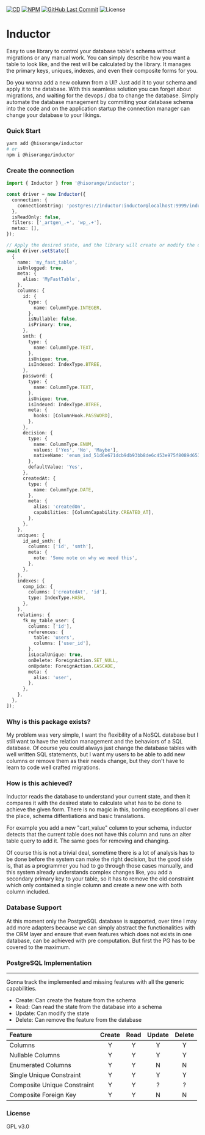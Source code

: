[![CD](https://github.com/hisorange/inductor/actions/workflows/cd.yml/badge.svg?branch=main)](https://github.com/hisorange/inductor/actions/workflows/cd.yml)
[![NPM](https://img.shields.io/npm/dt/@hisorange/inductor?label=NPM+Pulls)](https://www.npmjs.com/package/@hisorange/inductor)
[![GitHub Last Commit](https://img.shields.io/github/last-commit/hisorange/inductor?label=Last+Commit)](https://github.com/hisorange/inductor/commits/main)
![License](https://img.shields.io/github/license/hisorange/inductor?label=License)

# Inductor

Easy to use library to control your database table's schema without migrations or any manual work.
You can simply describe how you want a table to look like, and the rest will be calculated by the library.
It manages the primary keys, uniques, indexes, and even their composite forms for you.

Do you wanna add a new column from a UI? Just add it to your schema and apply it to the database.
With this seamless solution you can forget about migrations, and waiting for the devops / dba to change the database.
Simply automate the database management by commiting your database schema into the code and on the application startup
the connection manager can change your database to your likings.

### Quick Start

```sh
yarn add @hisorange/inductor
# or
npm i @hisorange/inductor
```

### Create the connection

```typescript
import { Inductor } from '@hisorange/inductor';

const driver = new Inductor({
  connection: {
    connectionString: 'postgres://inductor:inductor@localhost:9999/inductor',
  },
  isReadOnly: false,
  filters: ['_artgen_.+', 'wp_.+'],
  metax: [],
});

// Apply the desired state, and the library will create or modify the databse to match the given schema
await driver.setState([
  {
    name: 'my_fast_table',
    isUnlogged: true,
    meta: {
      alias: 'MyFastTable',
    },
    columns: {
      id: {
        type: {
          name: ColumnType.INTEGER,
        },
        isNullable: false,
        isPrimary: true,
      },
      smth: {
        type: {
          name: ColumnType.TEXT,
        },
        isUnique: true,
        isIndexed: IndexType.BTREE,
      },
      password: {
        type: {
          name: ColumnType.TEXT,
        },
        isUnique: true,
        isIndexed: IndexType.BTREE,
        meta: {
          hooks: [ColumnHook.PASSWORD],
        },
      },
      decision: {
        type: {
          name: ColumnType.ENUM,
          values: ['Yes', 'No', 'Maybe'],
          nativeName: 'enum_ind_51d6e671dcb9db93bb8de6c453e975f8089d6535',
        },
        defaultValue: 'Yes',
      },
      createdAt: {
        type: {
          name: ColumnType.DATE,
        },
        meta: {
          alias: 'createdOn',
          capabilities: [ColumnCapability.CREATED_AT],
        },
      },
    },
    uniques: {
      id_and_smth: {
        columns: ['id', 'smth'],
        meta: {
          note: 'Some note on why we need this',
        },
      },
    },
    indexes: {
      comp_idx: {
        columns: ['createdAt', 'id'],
        type: IndexType.HASH,
      },
    },
    relations: {
      fk_my_table_user: {
        columns: ['id'],
        references: {
          table: 'users',
          columns: ['user_id'],
        },
        isLocalUnique: true,
        onDelete: ForeignAction.SET_NULL,
        onUpdate: ForeignAction.CASCADE,
        meta: {
          alias: 'user',
        },
      },
    },
  },
]);
```

### Why is this package exists?

My problem was very simple, I want the flexibility of a NoSQL database but I still want to have the relation management and the behaviors of a SQL database. Of course you could always just change the database tables with well written SQL statements, but I want my users to be able to add new columns or remove them as their needs change, but they don't have to learn to code well crafted migrations.

### How is this achieved?

Inductor reads the database to understand your current state, and then it compares it with the desired state to calculate what has to be done to achieve the given form. There is no magic in this, borring exceptions all over the place, schema diffentiations and basic translations.

For example you add a new "cart_value" column to your schema, inductor detects that the current table does not have this column and runs an alter table query to add it. The same goes for removing and changing.

Of course this is not a trivial deal, sometime there is a lot of analysis has to be done before the system can make the right decision, but the good side is, that as a programmer you had to go through those cases manually, and this system already understands complex changes like, you add a secondary primary key to your table, so it has to remove the old constraint which only contained a single column and create a new one with both column included.

### Database Support

At this moment only the PostgreSQL database is supported, over time I may add more adapters because we can simply abstract the functionalities with the ORM layer and ensure that even features which does not exists in one database, can be achieved with pre computation. But first the PG has to be covered to the maximum.

### PostgreSQL Implementation

---

Gonna track the implemented and missing features with all the generic capabilities.

- Create: Can create the feature from the schema
- Read: Can read the state from the database into a schema
- Update: Can modify the state
- Delete: Can remove the feature from the database

| Feature                     | Create | Read | Update | Delete |
| :-------------------------- | :----: | :--: | :----: | :----: |
| Columns                     |   Y    |  Y   |   Y    |   Y    |
| Nullable Columns            |   Y    |  Y   |   Y    |   Y    |
| Enumerated Columns          |   Y    |  Y   |   N    |   N    |
| Single Unique Constraint    |   Y    |  Y   |   Y    |   Y    |
| Composite Unique Constraint |   Y    |  Y   |   ?    |   ?    |
| Composite Foreign Key       |   Y    |  Y   |   N    |   N    |

### License

GPL v3.0
